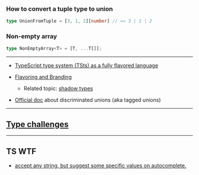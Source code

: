 ### How to convert a tuple type to union

```typescript
type UnionFromTuple = [3, 1, 2][number] // => 3 | 1 | 2
```

### Non-empty array
```typescript
type NonEmptyArray<T> = [T, ...T[]];
```

---

- [TypeScript type system (TSts) as a fully flavored language](https://dev.to/macsikora/typescript-is-more-than-you-think-2nbf)

- [Flavoring and Branding](https://spin.atomicobject.com/2018/01/15/typescript-flexible-nominal-typing/)
  - Related topic: [shadow types](https://dev.to/busypeoples/notes-on-typescript-phantom-types-kg9)
- [Official doc](https://www.typescriptlang.org/docs/handbook/typescript-in-5-minutes-func.html#discriminated-unions) about discriminated unions (aka tagged unions)

---

## [Type challenges](https://github.com/type-challenges/type-challenges)

---

## TS WTF
- [accept any string, but suggest some specific values on autocomplete.](https://twitter.com/diegohaz/status/1524257274012876801)
